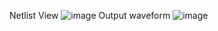 Netlist View
![image](https://github.com/user-attachments/assets/e9f84595-4115-4c75-a78c-1a0fe456494b)
Output waveform
![image](https://github.com/user-attachments/assets/8ae66a8d-58d1-40e4-84ed-125e9b9e34dd)
